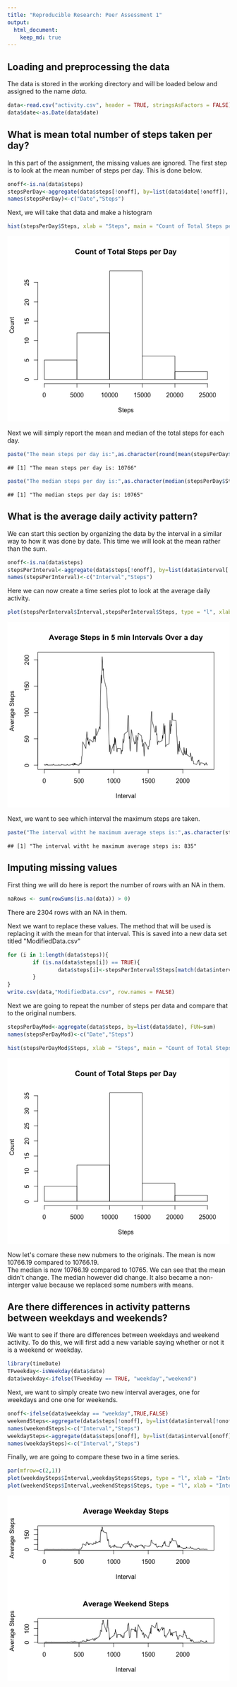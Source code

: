 ```yaml
---
title: "Reproducible Research: Peer Assessment 1"
output: 
  html_document:
    keep_md: true
---
```



## Loading and preprocessing the data
The data is stored in the working directory and will be loaded below and assigned to the name *data*.


```r
data<-read.csv("activity.csv", header = TRUE, stringsAsFactors = FALSE)
data$date<-as.Date(data$date)
```


## What is mean total number of steps taken per day?
In this part of the assignment, the missing values are ignored.  The first step is to look at the mean number of steps per day.  This is done below.

```r
onoff<-is.na(data$steps)
stepsPerDay<-aggregate(data$steps[!onoff], by=list(data$date[!onoff]), FUN=sum)
names(stepsPerDay)<-c("Date","Steps")
```
Next, we will take that data and make a histogram

```r
hist(stepsPerDay$Steps, xlab = "Steps", main = "Count of Total Steps per Day", ylab = "Count")
```

![](PA1_template_files/figure-html/unnamed-chunk-3-1.png)<!-- -->
  
Next we will simply report the mean and median of the total steps for each day.

```r
paste("The mean steps per day is:",as.character(round(mean(stepsPerDay$Steps))))
```

```
## [1] "The mean steps per day is: 10766"
```

```r
paste("The median steps per day is:",as.character(median(stepsPerDay$Steps)))
```

```
## [1] "The median steps per day is: 10765"
```


## What is the average daily activity pattern?
We can start this section by organizing the data by the interval in a similar way to how it was done by date.  This time we will look at the mean rather than the sum.  

```r
onoff<-is.na(data$steps)
stepsPerInterval<-aggregate(data$steps[!onoff], by=list(data$interval[!onoff]), FUN=mean)
names(stepsPerInterval)<-c("Interval","Steps")
```
Here we can now create a time series plot to look at the average daily activity.

```r
plot(stepsPerInterval$Interval,stepsPerInterval$Steps, type = "l", xlab = "Interval", ylab = "Average Steps",main = "Average Steps in 5 min Intervals Over a day")
```

![](PA1_template_files/figure-html/unnamed-chunk-6-1.png)<!-- -->
  
Next, we want to see which interval the maximum steps are taken.


```r
paste("The interval witht he maximum average steps is:",as.character(stepsPerInterval$Interval[which.max(stepsPerInterval$Steps)]))
```

```
## [1] "The interval witht he maximum average steps is: 835"
```


## Imputing missing values
First thing we will do here is report the number of rows with an NA in them.

```r
naRows <- sum(rowSums(is.na(data)) > 0)
```
There are 2304 rows with an NA in them.  

Next we want to replace these values. The method that will be used is replacing it with the mean for that interval.  This is saved into a new data set titled "ModifiedData.csv"

```r
for (i in 1:length(data$steps)){
        if (is.na(data$steps[i]) == TRUE){
                data$steps[i]<-stepsPerInterval$Steps[match(data$interval[i],stepsPerInterval$Interval)]
        }
}
write.csv(data,"ModifiedData.csv", row.names = FALSE)
```

Next we are going to repeat the number of steps per data and compare that to the original numbers.

```r
stepsPerDayMod<-aggregate(data$steps, by=list(data$date), FUN=sum)
names(stepsPerDayMod)<-c("Date","Steps")
```


```r
hist(stepsPerDayMod$Steps, xlab = "Steps", main = "Count of Total Steps per Day", ylab = "Count")
```

![](PA1_template_files/figure-html/unnamed-chunk-11-1.png)<!-- -->

Now let's comare these new nubmers to the originals.  The mean is now 10766.19 compared to 10766.19.  
The median is now 10766.19 compared to 10765.  We can see that the mean didn't change.  The median however did change.  It also became a non-interger value because we replaced some numbers with means.


## Are there differences in activity patterns between weekdays and weekends?
We want to see if there are differences between weekdays and weekend activity.  To do this, we will first add a new variable saying whether or not it is a weekend or weekday.


```r
library(timeDate)
TFweekday<-isWeekday(data$date)
data$weekday<-ifelse(TFweekday == TRUE, "weekday","weekend")
```

Next, we want to simply create two new interval averages, one for weekdays and one one for weekends.


```r
onoff<-ifelse(data$weekday == "weekday",TRUE,FALSE)
weekendSteps<-aggregate(data$steps[!onoff], by=list(data$interval[!onoff]), FUN=mean)
names(weekendSteps)<-c("Interval","Steps")
weekdaySteps<-aggregate(data$steps[onoff], by=list(data$interval[onoff]), FUN=mean)
names(weekdaySteps)<-c("Interval","Steps")
```

Finally, we are going to compare these two in a time series.

```r
par(mfrow=c(2,1))
plot(weekdaySteps$Interval,weekdaySteps$Steps, type = "l", xlab = "Interval", ylab = "Average Steps",main = "Average Weekday Steps")
plot(weekendSteps$Interval,weekendSteps$Steps, type = "l", xlab = "Interval", ylab = "Average Steps",main = "Average Weekend Steps")
```

![](PA1_template_files/figure-html/unnamed-chunk-14-1.png)<!-- -->
